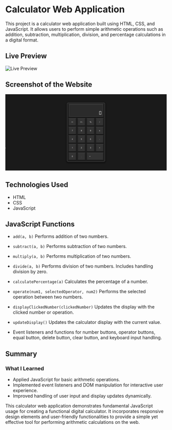 # Calculator Web Application

This project is a calculator web application built using HTML, CSS, and JavaScript. It allows users to perform simple arithmetic operations such as addition, subtraction, multiplication, division, and percentage calculations in a digital format.

## Live Preview
![Live Preview](https://g-m-yan.github.io/calculator/)

## Screenshot of the Website

![screenshot](https://github.com/G-M-Yan/calculator/blob/main/calculator-screenshot.png)

## Technologies Used
- HTML
- CSS
- JavaScript

## JavaScript Functions

- `add(a, b)` Performs addition of two numbers.
- `subtract(a, b)` Performs subtraction of two numbers.
- `multiply(a, b)` Performs multiplication of two numbers.
- `divide(a, b)` Performs division of two numbers. Includes handling division by zero.
- `calculatePercentage(a)` Calculates the percentage of a number.

- `operate(num1, selectedOperator, num2)` Performs the selected operation between two numbers.

- `displayClickedNumber(clickedNumber)` Updates the display with the clicked number or operation.
- `updateDisplay()` Updates the calculator display with the current value.

- Event listeners and functions for number buttons, operator buttons, equal button, delete button, clear button, and keyboard input handling.

## Summary

### What I Learned
- Applied JavaScript for basic arithmetic operations.
- Implemented event listeners and DOM manipulation for interactive user experience.
- Improved handling of user input and display updates dynamically.

This calculator web application demonstrates fundamental JavaScript usage for creating a functional digital calculator. It incorporates responsive design elements and user-friendly functionalities to provide a simple yet effective tool for performing arithmetic calculations on the web.